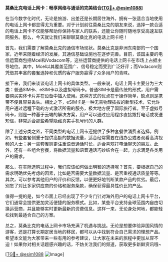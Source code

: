 **莫桑比克电话上网卡：畅享网络与通话的完美结合[[TG💪+ @esim1088](https://t.me/s/esim1088)]**

在当今数字化时代，无论是旅游、出差还是长期居住海外，拥有一张适合当地使用的电话上网卡都显得尤为重要。对于计划前往莫桑比克的朋友来说，选择一款合适的电话上网卡不仅能够帮助你保持与家人的联系，还能让你随时随地享受高速互联网服务。那么，今天就让我们来聊聊莫桑比克的电话上网卡吧！

首先，我们需要了解莫桑比克的通信市场现状。莫桑比克是非洲东南部的一个国家，近年来随着经济的发展，其通信基础设施也在逐步完善。目前，该国主要的电信运营商包括Mcel和Vodacom等，这些运营商提供的电话上网卡在市场上占据主导地位。其中，Mcel以其覆盖范围广、信号稳定而受到广泛好评；而Vodacom则凭借其丰富的套餐选择和优质的客户服务赢得了众多用户的青睐。

接下来，我们来谈谈电话上网卡的具体类型。一般来说，电话上网卡主要分为三大类：普通SIM卡、eSIM卡以及虚拟号码卡。普通SIM卡是最传统的形式，用户需要购买实体卡片并在设备中插入使用。这种方式的优点在于操作简单，缺点则是携带不便且容易丢失。相比之下，eSIM卡是一种无需物理插拔的新型技术，它允许用户通过远程下载的方式激活所需的服务，极大地方便了国际旅行者。至于虚拟号码卡，则是一种基于云端的解决方案，用户可以通过应用程序直接拨打电话或发送短信，非常适合那些希望隐藏真实手机号码的人群。

除了上述分类之外，不同类型的电话上网卡还提供了多种套餐供消费者选择。例如，有些套餐侧重于提供高额的数据流量，适合经常需要在线办公或者观看高清视频的人士；另一些套餐则更注重语音通话时长，适合喜欢打电话聊天的朋友。此外，还有一些组合套餐，将数据流量和语音通话巧妙结合在一起，力求满足各类用户的需求。

那么，在实际选购过程中，我们应该如何做出明智的选择呢？首先，要根据自己的需求明确优先考虑的因素，比如是否需要大量数据流量、是否重视通话质量等等。其次，可以参考其他用户的评价和反馈，以便更好地判断某款产品的优劣。最后，别忘了对比多家供应商的价格和服务条款，确保获得最具性价比的产品。

值得一提的是，如今市面上已经出现了不少专门针对海外用户的电话上网卡平台，它们通常会提供更加灵活便捷的服务模式。比如，某些平台支持全球范围内自由切换运营商，并且能够实时更新最新的资费信息。这样一来，无论身处何地，都能轻松找到最适合自己的方案。

总之，莫桑比克的电话上网卡市场充满了机遇与挑战。无论是想要体验异国风情的游客，还是打算长期定居当地的移民，都可以从中找到符合自己需求的理想产品。希望本文能为大家带来一些有用的参考建议，让大家在未来的旅程中更加从容不迫！如果你对相关话题感兴趣的话，不妨关注我们的频道，获取更多新鲜资讯哦~

[[TG💪+ @esim1088](https://t.me/s/esim1088) ![Image](https://i.postimg.cc/4NQfJmqS/Snipaste-2025-05-13-00-14-12.png)]